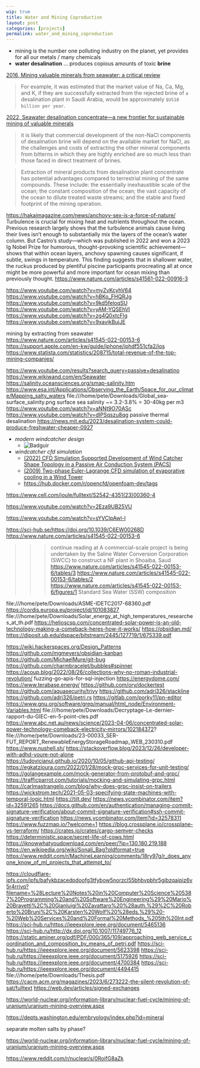 ```yaml
---
wip: true
title: Water and Mining Coproduction
layout: post
categories: [projects]
permalink: water_and_mining_coproduction
---
```


* mining is the number one polluting industry on the planet, yet provides for all our metals / many chemicals
* **water desalination** ... produces copious amounts of toxic **brine**

[2016, Mining valuable minerals from seawater: a critical review](https://doi.org/10.1039/C6EW00268D)

> For example, it was estimated that the market value
> of Na, Ca, Mg, and K, if they are successfully extracted from the rejected brine of `a`
> desalination plant in Saudi Arabia, would be approximately `$US18 billion per year`.


[2022, Seawater desalination concentrate—a new frontier for sustainable mining of valuable minerals](https://doi.org/10.1038/s41545-022-00153-6)

> it is likely that commercial development of the non-NaCl components of desalination brine will depend on the available market for NaCl,
> as the challenges and costs of extracting the other mineral components from bitterns in which they are highly enriched are so much less
> than those faced in direct treatment of brines.


> Extraction of mineral products from desalination plant concentrate has potential advantages compared to terrestrial mining of the same compounds.
> These include: the essentially inexhaustible scale of the ocean; the constant composition of the ocean;
> the vast capacity of the ocean to dilute treated waste streams; and the stable and fixed footprint of the mining operation.


https://hakaimagazine.com/news/anchovy-sex-is-a-force-of-nature/
Turbulence is crucial for mixing heat and nutrients throughout the ocean. Previous research largely shows that the turbulence animals cause living their lives isn’t enough to substantially mix the layers of the ocean’s water column. But Castro’s study—which was published in 2022 and won a 2023 Ig Nobel Prize for humorous, thought-provoking scientific achievement—shows that within ocean layers, anchovy spawning causes significant, if subtle, swings in temperature. This finding suggests that in shallower water, the ruckus produced by plentiful piscine participants procreating all at once might be more powerful and more important for ocean mixing than previously thought.
https://www.nature.com/articles/s41561-022-00916-3



https://www.youtube.com/watch?v=myZvKcyhV64
https://www.youtube.com/watch?v=hBKo_FHQRJg
https://www.youtube.com/watch?v=9kd5feloqSU
https://www.youtube.com/watch?v=yAM-YQSEhVI
https://www.youtube.com/watch?v=zg4Q0xtcFlg
https://www.youtube.com/watch?v=9xavjkBujJE

mining by extracting from seawater
https://www.nature.com/articles/s41545-022-00153-6
https://support.apple.com/en-kw/guide/iphone/iphdf551cfa2/ios
https://www.statista.com/statistics/208715/total-revenue-of-the-top-mining-companies/


https://www.youtube.com/results?search_query=passive+desalinatino
https://www.wikiwand.com/en/Seawater
https://salinity.oceansciences.org/smap-salinity.htm
https://www.esa.int/Applications/Observing_the_Earth/Space_for_our_climate/Mapping_salty_waters
file:///home/pete/Downloads/Global_sea-surface_salinity.png
surface sea salinity ~= 3.2-3.8% = 30-40kg per m3
https://www.youtube.com/watch?v=aNNt9O70ASc
https://www.youtube.com/watch?v=dIPSqszu8qg
passive thermal desalination
https://news.mit.edu/2023/desalination-system-could-produce-freshwater-cheaper-0927

* *modern windcatcher design*
	* ![Badguir](https://i.redd.it/8u2dqeyy4o881.jpg)
* *windcatcher cfd simulation*
	* [(2022) CFD Simulation Supported Development of Wind Catcher Shape Topology in a Passive Air Conduction System (PACS)](https://www.mdpi.com/2075-5309/12/10/1583)
	* [(2009) Two-phase Euler-Lagrange CFD simulation of evaporative cooling in a Wind Tower](https://sci-hub.ru/https://doi.org/10.1016/j.enbuild.2009.05.006)
	* https://hub.docker.com/r/opencfd/openfoam-dev/tags

https://www.cell.com/joule/fulltext/S2542-4351(23)00360-4


https://www.youtube.com/watch?v=2Eza9UB25VU

https://www.youtube.com/watch?v=sYVClpAwl-I




https://sci-hub.se/https://doi.org/10.1039/C6EW00268D
https://www.nature.com/articles/s41545-022-00153-6
>>>continue reading at
> A commercial-scale project is being undertaken by the Saline Water Conversion Corporation (SWCC) to construct a NF plant in Shoaiba, Saud
https://www.nature.com/articles/s41545-022-00153-6/tables/3
https://www.nature.com/articles/s41545-022-00153-6/tables/2
https://www.nature.com/articles/s41545-022-00153-6/figures/1
Standard Sea Water (SSW) composition



file:///home/pete/Downloads/ASME-IDETC2017-68360.pdf
https://cordis.europa.eu/project/id/101083827
file:///home/pete/Downloads/Solar_energy_at_high_temperatures_researches_at_th.pdf
https://helioscsp.com/concentrated-solar-power-is-an-old-technology-making-a-comeback-heres-how-it-works/
https://obsidian.md/
https://diposit.ub.edu/dspace/bitstream/2445/127719/1/675339.pdf


https://wiki.hackerspaces.org/Design_Patterns
https://github.com/mgmeyers/obsidian-kanban
https://github.com/MichaelMure/git-bug
https://github.com/charmbracelet/bubbles#spinner
https://acoup.blog/2022/08/26/collections-why-no-roman-industrial-revolution/
fuzzing-go-apis-for-sql-injection
https://energydome.com/
https://www.terabase.energy/
https://github.com/ory/dockertest
https://github.com/aquasecurity/trivy
https://github.com/adri326/stackline
https://github.com/adri326/petri.rs
https://gitlab.com/porky11/pn-editor
https://www.gnu.org/software/grep/manual/html_node/Environment-Variables.html
file:///home/pete/Downloads/Decryptage-Le-dernier-rapport-du-GIEC-en-5-point-cles.pdf
https://www.abc.net.au/news/science/2023-04-06/concentrated-solar-power-technology-comeback-electricity-mirrors/102184372?
file:///home/pete/Downloads/23-00033_SER-FUT_REPORT_RenewableEnergyStorageRoadmap_WEB_230310.pdf
https://www.nushell.sh/
https://stackoverflow.blog/2023/12/26/developer-with-adhd-youre-not-alone
https://ludovicianul.github.io/2020/10/05/github-api-testing/
https://egkatzioura.com/2022/01/28/mock-grpc-services-for-unit-testing/
https://golangexample.com/mock-generator-from-protobuf-and-grpc/
https://trafficparrot.com/tutorials/mocking-and-simulating-grpc.html
https://carlmastrangelo.com/blog/why-does-grpc-insist-on-trailers
https://wickstrom.tech/2021-05-03-specifying-state-machines-with-temporal-logic.html
https://tilt.dev/
https://news.ycombinator.com/item?id=32591265
https://docs.github.com/en/authentication/managing-commit-signature-verification/about-commit-signature-verification#ssh-commit-signature-verification
https://news.ycombinator.com/item?id=32578311
https://www.fuzzmap.io/?welcome=1
https://blog.crossplane.io/crossplane-vs-terraform/
https://crates.io/crates/cargo-semver-checks
https://deterministic.space/secret-life-of-cows.html
https://iknowwhatyoudownload.com/en/peer/?ip=130.180.219.188
https://en.wikipedia.org/wiki/Sonali_Bag?oldformat=true
https://www.reddit.com/r/MachineLearning/comments/18ry97g/r_does_anyone_know_of_ml_projects_that_attempt_to/



https://cloudflare-ipfs.com/ipfs/bafykbzacedpdoofg3tfybow5norzcl55bhbvpbhr5gibzqaipiz6v5r4rrivq?filename=%28Lecture%20Notes%20in%20Computer%20Science%205387%20Programming%20and%20Software%20Engineering%29%20Mario%20Bravetti%2C%20Gianluigi%20Zavattaro%20%28auth.%29%2C%20Roberto%20Bruni%2C%20Karsten%20Wolf%20%28eds.%29%20-%20Web%20Services%20and%20Formal%20Methods_%205th%20Int.pdf
https://sci-hub.ru/https://ieeexplore.ieee.org/document/5465136
https://sci-hub.ru/http://dx.doi.org/10.1007/11749776_12
https://static.aminer.org/pdf/PDF/000/365/109/approaching_web_service_coordination_and_composition_by_means_of_petri.pdf
https://sci-hub.ru/https://ieeexplore.ieee.org/document/5623398
https://sci-hub.ru/https://ieeexplore.ieee.org/document/5175926
https://sci-hub.ru/https://ieeexplore.ieee.org/document/4700384
https://sci-hub.ru/https://ieeexplore.ieee.org/document/4494415
file:///home/pete/Downloads/Thesis.pdf
https://cacm.acm.org/magazines/2023/6/273222-the-silent-revolution-of-sat/fulltext
https://web.dev/articles/signed-exchanges


https://world-nuclear.org/information-library/nuclear-fuel-cycle/mining-of-uranium/uranium-mining-overview.aspx

https://depts.washington.edu/embryology/index.php?id=mineral

separate molten salts by phase?

https://world-nuclear.org/information-library/nuclear-fuel-cycle/mining-of-uranium/uranium-mining-overview.aspx

https://www.reddit.com/r/nuclear/s/0RoifG8aZk

